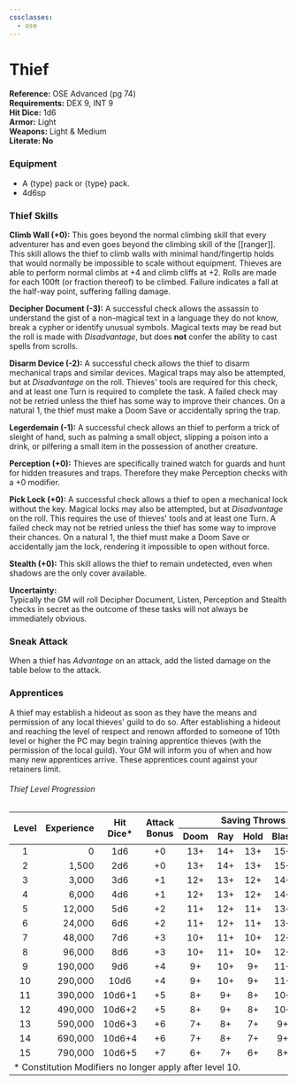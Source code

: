 ```yaml
---
cssclasses:
  - ose
---
```

# Thief
<div class="ose-note">
<b>Reference:</b> OSE Advanced (pg 74)<br/>
<b>Requirements:</b> DEX 9, INT 9<br/>
<b>Hit Dice:</b> 1d6<br/>
<b>Armor:</b> Light<br/>
<b>Weapons:</b> Light & Medium<br/>
<b>Literate: No</b> 
</div>

### Equipment
- A {type} pack or {type} pack.
- 4d6sp
### Thief Skills
**Climb Wall (+0):** This goes beyond the normal climbing skill that every adventurer has and even goes beyond the climbing skill of the [[ranger]].  This skill allows the thief to climb walls with minimal hand/fingertip holds that would normally be impossible to scale without equipment.  Thieves are able to perform normal climbs at +4 and climb cliffs at +2.  Rolls are made for each 100ft (or fraction thereof) to be climbed.  Failure indicates a fall at the half-way point, suffering falling damage.

**Decipher Document (-3):** A successful check allows the assassin to understand the gist of a non-magical text in a language they do not know, break a cypher or identify unusual symbols.  Magical texts may be read but the roll is made with *Disadvantage*, but does **not** confer the ability to cast spells from scrolls.

**Disarm Device (-2):** A successful check allows the thief to disarm mechanical traps and similar devices.  Magical traps may also be attempted, but at *Disadvantage* on the roll.  Thieves' tools are required for this check, and at least one Turn is required to complete the task.  A failed check may not be retried unless the thief has some way to improve their chances.  On a natural 1, the thief must make a Doom Save or accidentally spring the trap.

**Legerdemain (-1):** A successful check allows an thief to perform a trick of sleight of hand, such as palming a small object, slipping a poison into a drink, or pilfering a small item in the possession of another creature.

**Perception (+0):** Thieves are specifically trained watch for guards and hunt for hidden treasures and traps.  Therefore they make Perception checks with a +0 modifier.

**Pick Lock (+0):** A successful check allows a thief to open a mechanical lock without the key.  Magical locks may also be attempted, but at *Disadvantage* on the roll.  This requires the use of thieves' tools and at least one Turn.  A failed check may not be retried unless the thief has some way to improve their chances.  On a natural 1, the thief must make a Doom Save or accidentally jam the lock, rendering it impossible to open without force.

**Stealth (+0):** This skill allows the thief to remain undetected, even when shadows are the only cover available.

<div class="ose-note">
<b>Uncertainty:</b></br>
Typically the GM will roll Decipher Document, Listen, Perception and Stealth checks in secret as the outcome of these tasks will not always be immediately obvious.
</div>

### Sneak Attack
When a thief has *Advantage* on an attack, add the listed damage on the table below to the attack.

### Apprentices
A thief may establish a hideout as soon as they have the means and permission of any local thieves' guild to do so.  After establishing a hideout and reaching the level of respect and renown afforded to someone of 10th level or higher the PC may begin training apprentice thieves (with the permission of the local guild).    Your GM will inform you of when and how many new apprentices arrive.  These apprentices count against your retainers limit.

###### Thief Level Progression
<table>
    <thead>
        <tr>
            <th align="center" rowspan=2><b>Level</b></th>
            <th align="center" rowspan=2><b>Experience</th>
            <th align="center" rowspan=2><b>Hit<br/>Dice*</b></th>
            <th align="center" rowspan=2><b>Attack<br/>Bonus</b></th>
            <th align="center" colspan=5><b>Saving Throws</b></th>
            <th align="center" rowspan=2><b>Competence</b></th>
            <th align="center" rowspan=2><b>Sneak<br/>Attack</th>
        </tr>
        <tr>
            <th align="center">Doom</th>
            <th align="center">Ray</th>
            <th align="center">Hold</th>
            <th align="center">Blast</th>
            <th align="center">Spell</th>
        </tr>
    </thead>
    <tbody>
        <tr>
            <td align="center">1</td><!--Level-->
            <td align="right">0</td><!--Experience-->
            <td align="center">1d6</td><!--Hit Dice-->
            <td align="center">+0</td><!--Attack Bonus-->
            <td align="center">13+</td><!--Doom-->
            <td align="center">14+</td><!--Ray-->
            <td align="center">13+</td><!--Hold-->
            <td align="center">15+</td><!--Blast-->
            <td align="center">15+</td><!--Spell-->
            <td align="center">11+</td><!--Competency-->
            <td align="center">+1d4</td><!--Sneak Attack-->
        </tr>
        <tr>
            <td align="center">2</td><!--Level-->
            <td align="right">1,500</td><!--Experience-->
            <td align="center">2d6</td><!--Hit Dice-->
            <td align="center">+0</td><!--Attack Bonus-->
            <td align="center">13+</td><!--Doom-->
            <td align="center">14+</td><!--Ray-->
            <td align="center">13+</td><!--Hold-->
            <td align="center">15+</td><!--Blast-->
            <td align="center">15+</td><!--Spell-->
            <td align="center">11+</td><!--Competency-->
            <td align="center">+1d4</td><!--Sneak Attack-->
        </tr>
        <tr>
            <td align="center">3</td><!--Level-->
            <td align="right">3,000</td><!--Experience-->
            <td align="center">3d6</td><!--Hit Dice-->
            <td align="center">+1</td><!--Attack Bonus-->
            <td align="center">12+</td><!--Doom-->
            <td align="center">13+</td><!--Ray-->
            <td align="center">12+</td><!--Hold-->
            <td align="center">14+</td><!--Blast-->
            <td align="center">14+</td><!--Spell-->
            <td align="center">10+</td><!--Competency-->
            <td align="center">+1d4</td><!--Sneak Attack-->
        </tr>
        <tr>
            <td align="center">4</td><!--Level-->
            <td align="right">6,000</td><!--Experience-->
            <td align="center">4d6</td><!--Hit Dice-->
            <td align="center">+1</td><!--Attack Bonus-->
            <td align="center">12+</td><!--Doom-->
            <td align="center">13+</td><!--Ray-->
            <td align="center">12+</td><!--Hold-->
            <td align="center">14+</td><!--Blast-->
            <td align="center">14+</td><!--Spell-->
            <td align="center">10+</td><!--Competency-->
            <td align="center">+1d4</td><!--Sneak Attack-->
        </tr>
        <tr>
            <td align="center">5</td><!--Level-->
            <td align="right">12,000</td><!--Experience-->
            <td align="center">5d6</td><!--Hit Dice-->
            <td align="center">+2</td><!--Attack Bonus-->
            <td align="center">11+</td><!--Doom-->
            <td align="center">12+</td><!--Ray-->
            <td align="center">11+</td><!--Hold-->
            <td align="center">13+</td><!--Blast-->
            <td align="center">13+</td><!--Spell-->
            <td align="center">9+</td><!--Competency-->
            <td align="center">+2d4</td><!--Sneak Attack-->
        </tr>
        <tr>
            <td align="center">6</td><!--Level-->
            <td align="right">24,000</td><!--Experience-->
            <td align="center">6d6</td><!--Hit Dice-->
            <td align="center">+2</td><!--Attack Bonus-->
            <td align="center">11+</td><!--Doom-->
            <td align="center">12+</td><!--Ray-->
            <td align="center">11+</td><!--Hold-->
            <td align="center">13+</td><!--Blast-->
            <td align="center">13+</td><!--Spell-->
            <td align="center">9+</td><!--Competency-->
            <td align="center">+2d4</td><!--Sneak Attack-->
        </tr>
        <tr>
            <td align="center">7</td><!--Level-->
            <td align="right">48,000</td><!--Experience-->
            <td align="center">7d6</td><!--Hit Dice-->
            <td align="center">+3</td><!--Attack Bonus-->
            <td align="center">10+</td><!--Doom-->
            <td align="center">11+</td><!--Ray-->
            <td align="center">10+</td><!--Hold-->
            <td align="center">12+</td><!--Blast-->
            <td align="center">12+</td><!--Spell-->
            <td align="center">8+</td><!--Competency-->
            <td align="center">+2d4</td><!--Sneak Attack-->
        </tr>
        <tr>
            <td align="center">8</td><!--Level-->
            <td align="right">96,000</td><!--Experience-->
            <td align="center">8d6</td><!--Hit Dice-->
            <td align="center">+3</td><!--Attack Bonus-->
            <td align="center">10+</td><!--Doom-->
            <td align="center">11+</td><!--Ray-->
            <td align="center">10+</td><!--Hold-->
            <td align="center">12+</td><!--Blast-->
            <td align="center">12+</td><!--Spell-->
            <td align="center">8+</td><!--Competency-->
            <td align="center">+2d4</td><!--Sneak Attack-->
        </tr>
        <tr>
            <td align="center">9</td><!--Level-->
            <td align="right">190,000</td><!--Experience-->
            <td align="center">9d6</td><!--Hit Dice-->
            <td align="center">+4</td><!--Attack Bonus-->
            <td align="center">9+</td><!--Doom-->
            <td align="center">10+</td><!--Ray-->
            <td align="center">9+</td><!--Hold-->
            <td align="center">11+</td><!--Blast-->
            <td align="center">11+</td><!--Spell-->
            <td align="center">8+</td><!--Competency-->
            <td align="center">+3d4</td><!--Sneak Attack-->
        </tr>
        <tr>
            <td align="center">10</td><!--Level-->
            <td align="right">290,000</td><!--Experience-->
            <td align="center">10d6</td><!--Hit Dice-->
            <td align="center">+4</td><!--Attack Bonus-->
            <td align="center">9+</td><!--Doom-->
            <td align="center">10+</td><!--Ray-->
            <td align="center">9+</td><!--Hold-->
            <td align="center">11+</td><!--Blast-->
            <td align="center">11+</td><!--Spell-->
            <td align="center">7+</td><!--Competency-->
            <td align="center">+3d4</td><!--Sneak Attack-->
        </tr>
        <tr>
            <td align="center">11</td><!--Level-->
            <td align="right">390,000</td><!--Experience-->
            <td align="center">10d6+1</td><!--Hit Dice-->
            <td align="center">+5</td><!--Attack Bonus-->
            <td align="center">8+</td><!--Doom-->
            <td align="center">9+</td><!--Ray-->
            <td align="center">8+</td><!--Hold-->
            <td align="center">10+</td><!--Blast-->
            <td align="center">10+</td><!--Spell-->
            <td align="center">7+</td><!--Competency-->
            <td align="center">+3d4</td><!--Sneak Attack-->
        </tr>
        <tr>
            <td align="center">12</td><!--Level-->
            <td align="right">490,000</td><!--Experience-->
            <td align="center">10d6+2</td><!--Hit Dice-->
            <td align="center">+5</td><!--Attack Bonus-->
            <td align="center">8+</td><!--Doom-->
            <td align="center">9+</td><!--Ray-->
            <td align="center">8+</td><!--Hold-->
            <td align="center">10+</td><!--Blast-->
            <td align="center">10+</td><!--Spell-->
            <td align="center">6+</td><!--Competency-->
            <td align="center">+3d4</td><!--Sneak Attack-->
        </tr>
        <tr>
            <td align="center">13</td><!--Level-->
            <td align="right">590,000</td><!--Experience-->
            <td align="center">10d6+3</td><!--Hit Dice-->
            <td align="center">+6</td><!--Attack Bonus-->
            <td align="center">7+</td><!--Doom-->
            <td align="center">8+</td><!--Ray-->
            <td align="center">7+</td><!--Hold-->
            <td align="center">9+</td><!--Blast-->
            <td align="center">9+</td><!--Spell-->
            <td align="center">6+</td><!--Competency-->
            <td align="center">+4d4</td><!--Sneak Attack-->
        </tr>
        <tr>
            <td align="center">14</td><!--Level-->
            <td align="right">690,000</td><!--Experience-->
            <td align="center">10d6+4</td><!--Hit Dice-->
            <td align="center">+6</td><!--Attack Bonus-->
            <td align="center">7+</td><!--Doom-->
            <td align="center">8+</td><!--Ray-->
            <td align="center">7+</td><!--Hold-->
            <td align="center">9+</td><!--Blast-->
            <td align="center">9+</td><!--Spell-->
            <td align="center">5+</td><!--Competency-->
            <td align="center">+4d4</td><!--Sneak Attack-->
        </tr>
        <tr>
            <td align="center">15</td><!--Level-->
            <td align="right">790,000</td><!--Experience-->
            <td align="center">10d6+5</td><!--Hit Dice-->
            <td align="center">+7</td><!--Attack Bonus-->
            <td align="center">6+</td><!--Doom-->
            <td align="center">7+</td><!--Ray-->
            <td align="center">6+</td><!--Hold-->
            <td align="center">8+</td><!--Blast-->
            <td align="center">8+</td><!--Spell-->
            <td align="center">5+</td><!--Competency-->
            <td align="center">+4d4</td><!--Sneak Attack-->
        </tr>
        <tr><td colspan=11>* Constitution Modifiers no longer apply after level 10.</td></tr>
    </tbody>
</table>
